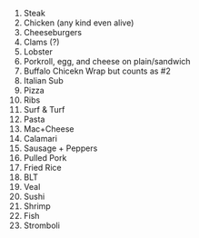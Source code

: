 1. Steak
2. Chicken (any kind even alive)
3. Cheeseburgers
4. Clams (?)
5. Lobster
6. Porkroll, egg, and cheese on plain/sandwich
7. Buffalo Chicekn Wrap but counts as #2
8. Italian Sub
9. Pizza
10. Ribs
11. Surf & Turf
12. Pasta
13. Mac+Cheese
14. Calamari
15. Sausage + Peppers
16. Pulled Pork
17. Fried Rice
18. BLT
19. Veal
20. Sushi
21. Shrimp
22. Fish 
23. Stromboli

